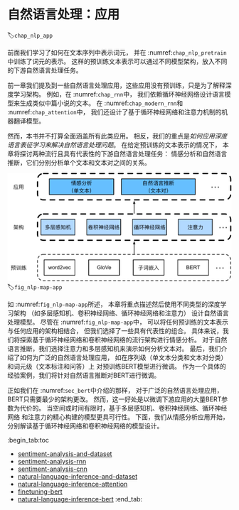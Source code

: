 # 自然语言处理：应用
:label:`chap_nlp_app`

前面我们学习了如何在文本序列中表示词元，
并在 :numref:`chap_nlp_pretrain`中训练了词元的表示。
这样的预训练文本表示可以通过不同模型架构，放入不同的下游自然语言处理任务。

前一章我们提及到一些自然语言处理应用，这些应用没有预训练，只是为了解释深度学习架构。
例如，在 :numref:`chap_rnn`中，
我们依赖循环神经网络设计语言模型来生成类似中篇小说的文本。
在 :numref:`chap_modern_rnn`和 :numref:`chap_attention`中，
我们还设计了基于循环神经网络和注意力机制的机器翻译模型。

然而，本书并不打算全面涵盖所有此类应用。
相反，我们的重点是*如何应用深度语言表征学习来解决自然语言处理问题*。
在给定预训练的文本表示的情况下，
本章将探讨两种流行且具有代表性的下游自然语言处理任务：
情感分析和自然语言推断，它们分别分析单个文本和文本对之间的关系。

![预训练文本表示可以通过不同模型架构，放入不同的下游自然语言处理应用（本章重点介绍如何为不同的下游应用设计模型）](img/nlp-map-app.svg)
:label:`fig_nlp-map-app`

如 :numref:`fig_nlp-map-app`所述，
本章将重点描述然后使用不同类型的深度学习架构
（如多层感知机、卷积神经网络、循环神经网络和注意力）
设计自然语言处理模型。
尽管在 :numref:`fig_nlp-map-app`中，
可以将任何预训练的文本表示与任何应用的架构相结合，
但我们选择了一些具有代表性的组合。
具体来说，我们将探索基于循环神经网络和卷积神经网络的流行架构进行情感分析。
对于自然语言推断，我们选择注意力和多层感知机来演示如何分析文本对。
最后，我们介绍了如何为广泛的自然语言处理应用，
如在序列级（单文本分类和文本对分类）和词元级（文本标注和问答）上
对预训练BERT模型进行微调。
作为一个具体的经验案例，我们将针对自然语言推断对BERT进行微调。

正如我们在 :numref:`sec_bert`中介绍的那样，
对于广泛的自然语言处理应用，BERT只需要最少的架构更改。
然而，这一好处是以微调下游应用的大量BERT参数为代价的。
当空间或时间有限时，基于多层感知机、卷积神经网络、循环神经网络
和注意力的精心构建的模型更具可行性。
下面，我们从情感分析应用开始，分别解读基于循环神经网络和卷积神经网络的模型设计。

:begin_tab:toc
 - [sentiment-analysis-and-dataset](sentiment-analysis-and-dataset.ipynb)
 - [sentiment-analysis-rnn](sentiment-analysis-rnn.ipynb)
 - [sentiment-analysis-cnn](sentiment-analysis-cnn.ipynb)
 - [natural-language-inference-and-dataset](natural-language-inference-and-dataset.ipynb)
 - [natural-language-inference-attention](natural-language-inference-attention.ipynb)
 - [finetuning-bert](finetuning-bert.ipynb)
 - [natural-language-inference-bert](natural-language-inference-bert.ipynb)
:end_tab:

